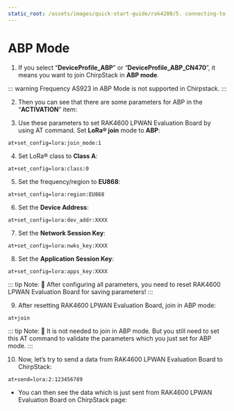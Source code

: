 ```yaml
---
static_root: /assets/images/quick-start-guide/rak4200/5. connecting-to-chirpstack/abp
---
```

# ABP Mode

1. If you select “**DeviceProfile_ABP**” or “**DeviceProfile_ABP_CN470**”, it means you want to join ChirpStack in **ABP mode**.

::: warning
Frequency AS923  in ABP Mode is not supported in Chirpstack.
:::

<rk-img
  :src="`${$frontmatter.static_root}/n794vly7saocsviprbbj.png`"
  width="100%"
  figure-number="1"
  caption="Chirpstack ABP Activation"
/>

2. Then you can see that there are some parameters for ABP in the “**ACTIVATION**” item:
<rk-img
  :src="`${$frontmatter.static_root}/n3ragennimcdzazgxhyp.png`"
  width="100%"
  figure-number="2"
  caption="Chirpstack ABP Activation Parameters Needed"
/>

3. Use these parameters to set RAK4600 LPWAN Evaluation Board by using AT command. Set **LoRa® join** mode to **ABP**:
```
at+set_config=lora:join_mode:1
```
<rk-img
  :src="`${$frontmatter.static_root}/iqptivjfhqaf9rkoxfwb.jpg`"
  width="60%"
  figure-number="3"
  caption="Chirpstack ABP Join Mode via RAK Serial Port Tool"
/>

4. Set LoRa® class to **Class A**:
```
at+set_config=lora:class:0
```
<rk-img
  :src="`${$frontmatter.static_root}/kkm5pwzhi44aif78akij.jpg`"
  width="60%"
  figure-number="4"
  caption="Chirpstack ABP Set Class via RAK Serial Port Tool"
/>

5. Set the frequency/region to **EU868**:
```
at+set_config=lora:region:EU868
```
<rk-img
  :src="`${$frontmatter.static_root}/hybihb6l6knq8lccnm1h.jpg`"
  width="60%"
  figure-number="5"
  caption="Chirpstack ABP Set Region/Frequency via RAK Serial Port Too"
/>

6. Set the **Device Address**:
```
at+set_config=lora:dev_addr:XXXX
```
<rk-img
  :src="`${$frontmatter.static_root}/tpqvwwbxnmlwzqcfgozy.jpg`"
  width="60%"
  figure-number="6"
  caption="Chirpstack ABP Set Device Address via RAK Serial Port Tool"
/>

7. Set the **Network Session Key**:
```
at+set_config=lora:nwks_key:XXXX
```
<rk-img
  :src="`${$frontmatter.static_root}/gzryq4icdnjuxykqgfhz.jpg`"
  width="60%"
  figure-number="7"
  caption="Chirpstack ABP Set Network Session Key via RAK Serial Port Tool"
/>

8. Set the **Application Session Key**:
```
at+set_config=lora:apps_key:XXXX
```
<rk-img
  :src="`${$frontmatter.static_root}/czhbmtdl7or1c2d6katt.jpg`"
  width="60%"
  figure-number="8"
  caption="Chirpstack ABP Set Application Session Key via RAK Serial Port Too"
/>

::: tip Note:
:pencil: After configuring all parameters, you need to reset RAK4600 LPWAN Evaluation Board for saving parameters!
:::

9. After resetting RAK4600 LPWAN Evaluation Board, join in ABP mode:
```
at+join
```
<rk-img
  :src="`${$frontmatter.static_root}/b3oaamuv6fom8bydg1mi.jpg`"
  width="60%"
  figure-number="9"
  caption="Chirpstack ABP Join via RAK Serial Port Tool"
/>

::: tip Note:
:pencil: It is not needed to join in ABP mode. But you still need to set this AT command to validate the parameters which you just set for ABP mode.
:::

10. Now, let’s try to send a data from RAK4600 LPWAN Evaluation Board to ChirpStack:
```
at+send=lora:2:123456789
```
<rk-img
  :src="`${$frontmatter.static_root}/elbbdyduu3bbgnopsvns.jpg`"
  width="60%"
  figure-number="10"
  caption="Chirpstack Sample Data Sent via RAK Serial Port Tool"
/>

- You can then see the data which is just sent from RAK4600 LPWAN Evaluation Board on ChirpStack page:

<rk-img
  :src="`${$frontmatter.static_root}/fnw0xofynzzxjxhjuhrv.png`"
  width="100%"
  figure-number="11"
  caption="Chirpstack Data Received Preview"
/>